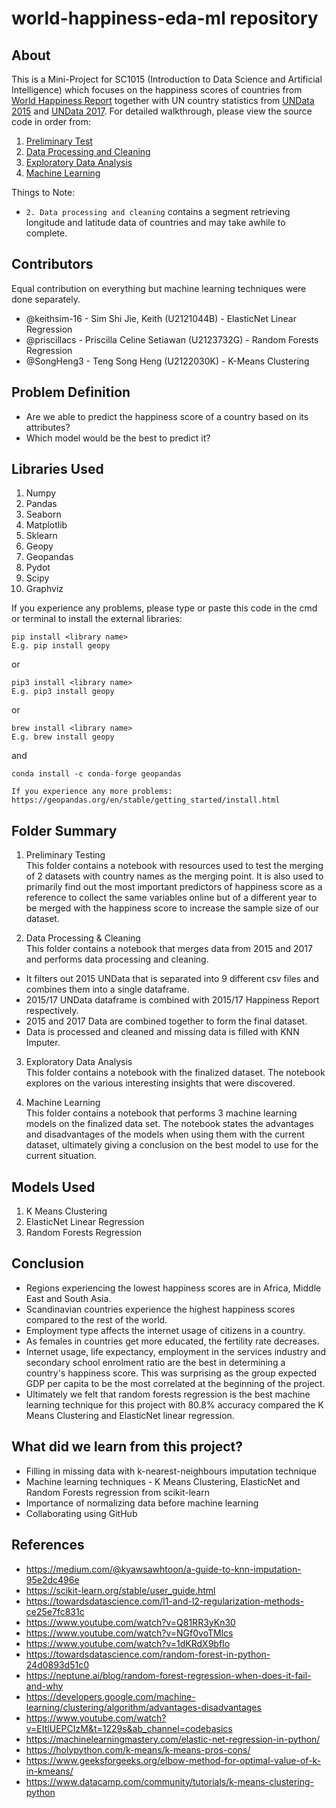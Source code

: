 # world-happiness-eda-ml repository

## About

This is a Mini-Project for SC1015 (Introduction to Data Science and Artificial Intelligence) which focuses on the happiness scores of countries from [World Happiness Report](https://www.kaggle.com/datasets/unsdsn/world-happiness) together with UN country statistics from [UNData 2015](https://data.un.org/) and [UNData 2017](https://www.kaggle.com/datasets/sudalairajkumar/undata-country-profiles). For detailed walkthrough, please view the source code in order from:

1. [Preliminary Test](https://github.com/keithsim-16/world-happiness-eda-ml/blob/main/1.%20Preliminary%20Test/Preliminary_Test.ipynb)
2. [Data Processing and Cleaning](https://github.com/keithsim-16/world-happiness-eda-ml/blob/main/2.%20Data%20Processing%20%26%20Cleaning/Data_Processing___Cleaning.ipynb)
3. [Exploratory Data Analysis](https://github.com/keithsim-16/world-happiness-eda-ml/blob/main/3.%20Exploratory%20Data%20Analysis/Exploratory%20Data%20Analysis.ipynb)
4. [Machine Learning](https://github.com/keithsim-16/world-happiness-eda-ml/blob/main/4.%20Machine%20Learning/Machine%20Learning.ipynb)

Things to Note:
- `2. Data processing and cleaning` contains a segment retrieving longitude and latitude data of countries and may take awhile to complete.
  
## Contributors

Equal contribution on everything but machine learning techniques were done separately.

- @keithsim-16 - Sim Shi Jie, Keith (U2121044B) - ElasticNet Linear Regression
- @priscillacs - Priscilla Celine Setiawan (U2123732G) - Random Forests Regression
- @SongHeng3 - Teng Song Heng (U2122030K) - K-Means Clustering

## Problem Definition

- Are we able to predict the happiness score of a country based on its attributes?
- Which model would be the best to predict it?

## Libraries Used

1. Numpy
2. Pandas
3. Seaborn
4. Matplotlib
5. Sklearn
6. Geopy  
7. Geopandas
8. Pydot
9. Scipy
10. Graphviz

If you experience any problems, please type or paste this code in the cmd or terminal to install the external libraries:
```
pip install <library name>
E.g. pip install geopy
```
or
```
pip3 install <library name>
E.g. pip3 install geopy
```
or
```
brew install <library name>
E.g. brew install geopy
```
and
```
conda install -c conda-forge geopandas

If you experience any more problems:
https://geopandas.org/en/stable/getting_started/install.html
```

## Folder Summary
1. Preliminary Testing   
This folder contains a notebook with resources used to test the merging of 2 datasets with country names as the merging point. It is also used to primarily find out the most important predictors of happiness score as a reference to collect the same variables online but of a different year to be merged with the happiness score to increase the sample size of our dataset.

2. Data Processing & Cleaning  
This folder contains a notebook that merges data from 2015 and 2017 and performs data processing and cleaning.
  - It filters out 2015 UNData that is separated into 9 different csv files and combines them into a single dataframe.
  - 2015/17 UNData dataframe is combined with 2015/17 Happiness Report respectively.
  - 2015 and 2017 Data are combined together to form the final dataset.
  - Data is processed and cleaned and missing data is filled with KNN Imputer.

3. Exploratory Data Analysis  
This folder contains a notebook with the finalized dataset. The notebook explores on the various interesting insights that were discovered.

4. Machine Learning  
This folder contains a notebook that performs 3 machine learning models on the finalized data set. The notebook states the advantages and disadvantages of the models when using them with the current dataset, ultimately giving a conclusion on the best model to use for the current situation.

## Models Used

1. K Means Clustering
2. ElasticNet Linear Regression
3. Random Forests Regression

## Conclusion

- Regions experiencing the lowest happiness scores are in Africa, Middle East and South Asia.
- Scandinavian countries experience the highest happiness scores compared to the rest of the world.
- Employment type affects the internet usage of citizens in a country.
- As females in countries get more educated, the fertility rate decreases.
- Internet usage, life expectancy, employment in the services industry and secondary school enrolment ratio are the best in determining a country's happiness score. This was surprising as the group expected GDP per capita to be the most correlated at the beginning of the project.
- Ultimately we felt that random forests regression is the best machine learning technique for this project with 80.8% accuracy compared the K Means Clustering and ElasticNet linear regression.

## What did we learn from this project?

- Filling in missing data with k-nearest-neighbours imputation technique
- Machine learning techniques - K Means Clustering, ElasticNet and Random Forests regression from scikit-learn
- Importance of normalizing data before machine learning
- Collaborating using GitHub

## References

- <https://medium.com/@kyawsawhtoon/a-guide-to-knn-imputation-95e2dc496e>
- <https://scikit-learn.org/stable/user_guide.html>
- <https://towardsdatascience.com/l1-and-l2-regularization-methods-ce25e7fc831c>
- <https://www.youtube.com/watch?v=Q81RR3yKn30>
- <https://www.youtube.com/watch?v=NGf0voTMlcs>
- <https://www.youtube.com/watch?v=1dKRdX9bfIo>
- <https://towardsdatascience.com/random-forest-in-python-24d0893d51c0>
- <https://neptune.ai/blog/random-forest-regression-when-does-it-fail-and-why>
- <https://developers.google.com/machine-learning/clustering/algorithm/advantages-disadvantages>
- <https://www.youtube.com/watch?v=EItlUEPCIzM&t=1229s&ab_channel=codebasics>
- <https://machinelearningmastery.com/elastic-net-regression-in-python/>
- <https://holypython.com/k-means/k-means-pros-cons/>
- <https://www.geeksforgeeks.org/elbow-method-for-optimal-value-of-k-in-kmeans/>
- <https://www.datacamp.com/community/tutorials/k-means-clustering-python>
